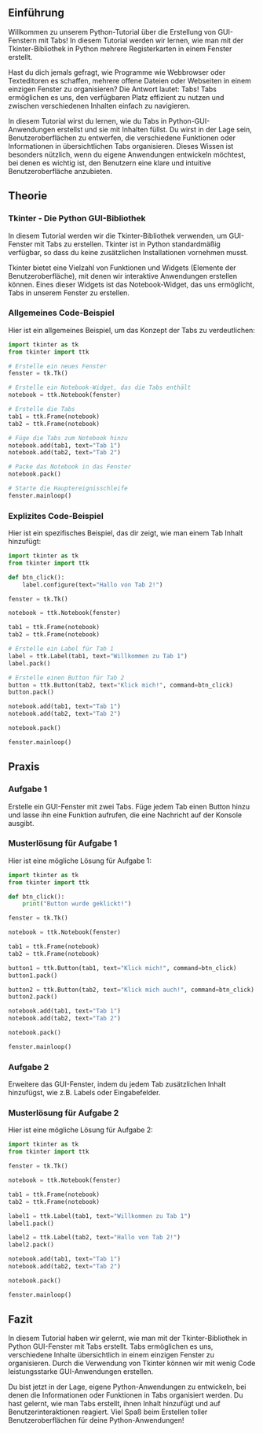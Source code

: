 ## Einführung
Willkommen zu unserem Python-Tutorial über die Erstellung von GUI-Fenstern mit Tabs! In diesem Tutorial werden wir lernen, wie man mit der Tkinter-Bibliothek in Python mehrere Registerkarten in einem Fenster erstellt.

Hast du dich jemals gefragt, wie Programme wie Webbrowser oder Texteditoren es schaffen, mehrere offene Dateien oder Webseiten in einem einzigen Fenster zu organisieren? Die Antwort lautet: Tabs! Tabs ermöglichen es uns, den verfügbaren Platz effizient zu nutzen und zwischen verschiedenen Inhalten einfach zu navigieren.

In diesem Tutorial wirst du lernen, wie du Tabs in Python-GUI-Anwendungen erstellst und sie mit Inhalten füllst. Du wirst in der Lage sein, Benutzeroberflächen zu entwerfen, die verschiedene Funktionen oder Informationen in übersichtlichen Tabs organisieren. Dieses Wissen ist besonders nützlich, wenn du eigene Anwendungen entwickeln möchtest, bei denen es wichtig ist, den Benutzern eine klare und intuitive Benutzeroberfläche anzubieten.

## Theorie
### Tkinter - Die Python GUI-Bibliothek
In diesem Tutorial werden wir die Tkinter-Bibliothek verwenden, um GUI-Fenster mit Tabs zu erstellen. Tkinter ist in Python standardmäßig verfügbar, so dass du keine zusätzlichen Installationen vornehmen musst.

Tkinter bietet eine Vielzahl von Funktionen und Widgets (Elemente der Benutzeroberfläche), mit denen wir interaktive Anwendungen erstellen können. Eines dieser Widgets ist das Notebook-Widget, das uns ermöglicht, Tabs in unserem Fenster zu erstellen.

### Allgemeines Code-Beispiel
Hier ist ein allgemeines Beispiel, um das Konzept der Tabs zu verdeutlichen:

```python
import tkinter as tk
from tkinter import ttk

# Erstelle ein neues Fenster
fenster = tk.Tk()

# Erstelle ein Notebook-Widget, das die Tabs enthält
notebook = ttk.Notebook(fenster)

# Erstelle die Tabs
tab1 = ttk.Frame(notebook)
tab2 = ttk.Frame(notebook)

# Füge die Tabs zum Notebook hinzu
notebook.add(tab1, text="Tab 1")
notebook.add(tab2, text="Tab 2")

# Packe das Notebook in das Fenster
notebook.pack()

# Starte die Hauptereignisschleife
fenster.mainloop()
```
### Explizites Code-Beispiel
Hier ist ein spezifisches Beispiel, das dir zeigt, wie man einem Tab Inhalt hinzufügt:

```python
import tkinter as tk
from tkinter import ttk

def btn_click():
    label.configure(text="Hallo von Tab 2!")

fenster = tk.Tk()

notebook = ttk.Notebook(fenster)

tab1 = ttk.Frame(notebook)
tab2 = ttk.Frame(notebook)

# Erstelle ein Label für Tab 1
label = ttk.Label(tab1, text="Willkommen zu Tab 1")
label.pack()

# Erstelle einen Button für Tab 2
button = ttk.Button(tab2, text="Klick mich!", command=btn_click)
button.pack()

notebook.add(tab1, text="Tab 1")
notebook.add(tab2, text="Tab 2")

notebook.pack()

fenster.mainloop()
```
## Praxis
### Aufgabe 1
Erstelle ein GUI-Fenster mit zwei Tabs. Füge jedem Tab einen Button hinzu und lasse ihn eine Funktion aufrufen, die eine Nachricht auf der Konsole ausgibt.

### Musterlösung für Aufgabe 1
Hier ist eine mögliche Lösung für Aufgabe 1:

```python
import tkinter as tk
from tkinter import ttk

def btn_click():
    print("Button wurde geklickt!")

fenster = tk.Tk()

notebook = ttk.Notebook(fenster)

tab1 = ttk.Frame(notebook)
tab2 = ttk.Frame(notebook)

button1 = ttk.Button(tab1, text="Klick mich!", command=btn_click)
button1.pack()

button2 = ttk.Button(tab2, text="Klick mich auch!", command=btn_click)
button2.pack()

notebook.add(tab1, text="Tab 1")
notebook.add(tab2, text="Tab 2")

notebook.pack()

fenster.mainloop()
```
### Aufgabe 2
Erweitere das GUI-Fenster, indem du jedem Tab zusätzlichen Inhalt hinzufügst, wie z.B. Labels oder Eingabefelder.

### Musterlösung für Aufgabe 2
Hier ist eine mögliche Lösung für Aufgabe 2:

```python
import tkinter as tk
from tkinter import ttk

fenster = tk.Tk()

notebook = ttk.Notebook(fenster)

tab1 = ttk.Frame(notebook)
tab2 = ttk.Frame(notebook)

label1 = ttk.Label(tab1, text="Willkommen zu Tab 1")
label1.pack()

label2 = ttk.Label(tab2, text="Hallo von Tab 2!")
label2.pack()

notebook.add(tab1, text="Tab 1")
notebook.add(tab2, text="Tab 2")

notebook.pack()

fenster.mainloop()
```

## Fazit
In diesem Tutorial haben wir gelernt, wie man mit der Tkinter-Bibliothek in Python GUI-Fenster mit Tabs erstellt. Tabs ermöglichen es uns, verschiedene Inhalte übersichtlich in einem einzigen Fenster zu organisieren. Durch die Verwendung von Tkinter können wir mit wenig Code leistungsstarke GUI-Anwendungen erstellen.

Du bist jetzt in der Lage, eigene Python-Anwendungen zu entwickeln, bei denen die Informationen oder Funktionen in Tabs organisiert werden. Du hast gelernt, wie man Tabs erstellt, ihnen Inhalt hinzufügt und auf Benutzerinteraktionen reagiert. Viel Spaß beim Erstellen toller Benutzeroberflächen für deine Python-Anwendungen!